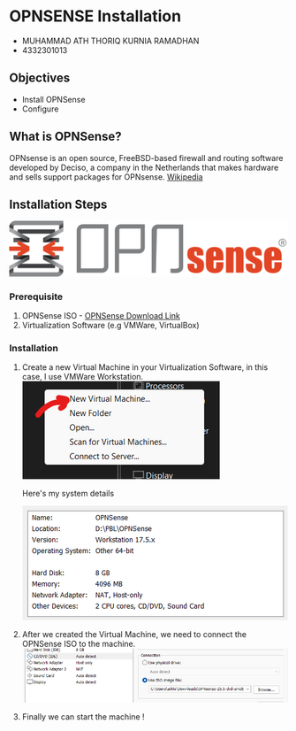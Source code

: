 # OPNSENSE Installation

- MUHAMMAD ATH THORIQ KURNIA RAMADHAN
- 4332301013

## Objectives

- Install OPNSense
- Configure

## What is OPNSense?

OPNsense is an open source, FreeBSD-based firewall and routing software developed by Deciso, a company in the Netherlands that makes hardware and sells support packages for OPNsense.
[Wikipedia](https://en.wikipedia.org/wiki/OPNsense)

## Installation Steps

![OPNSense](./images/opnsense.png)

### Prerequisite

1. OPNSense ISO - [OPNSense Download Link](https://opnsense.org/download/)
2. Virtualization Software (e.g VMWare, VirtualBox)

### Installation

1. Create a new Virtual Machine in your Virtualization Software, in this case, I use VMWare Workstation.
   ![CreateVM1](./images/vmcreate1.png)

   Here's my system details

   ![CreateVM2](./images/machine-details.png)

2. After we created the Virtual Machine, we need to connect the OPNSense ISO to the machine.
   ![ConnectISO](./images/use-iso.png)
3. Finally we can start the machine !
